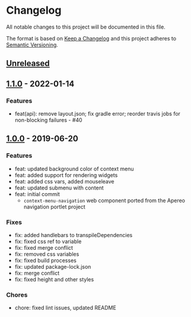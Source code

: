 # Changelog

All notable changes to this project will be documented in this file.

The format is based on [Keep a Changelog](http://keepachangelog.com/en/1.0.0/)
and this project adheres to [Semantic Versioning](http://semver.org/spec/v2.0.0.html).

## [Unreleased][]

## [1.1.0][] - 2022-01-14

### Features

-   feat(api): remove layout.json; fix gradle error; reorder travis jobs for non-blocking failures - #40

## [1.0.0][] - 2019-06-20

### Features

-   feat: updated background color of context menu
-   feat: added support for rendering widgets
-   feat: added css vars, added mouseleave
-   feat: updated submenu with content
-   feat: initial commit
    -   `context-menu-navigation` web component ported from the Apereo navigation portlet project

### Fixes

-   fix: added handlebars to transpileDependencies
-   fix: fixed css ref to variable
-   fix: fixed merge conflict
-   fix: removed css variables
-   fix: fixed build processes
-   fix: updated package-lock.json
-   fix: merge conflict
-   fix: fixed height and other styles

### Chores

-   chore: fixed lint issues, updated README

[unreleased]: https://github.com/uPortal-contrib/navigation-web-components/compare/v1.1.0...HEAD
[1.1.0]: https://github.com/uPortal-contrib/navigation-web-components/compare/v1.0.0...v1.1.1
[1.0.0]: https://github.com/uPortal-contrib/navigation-web-components/compare/8e68938ac614423ace91d01e6402e2daa6071100...v1.0.0
